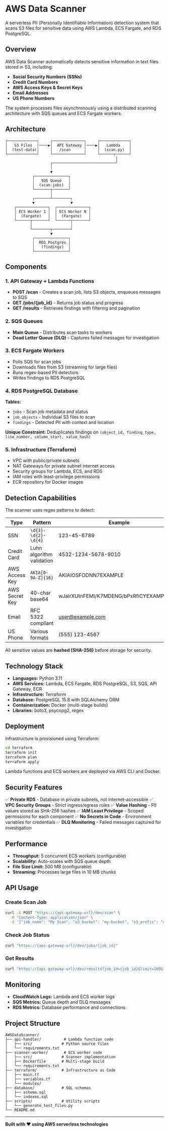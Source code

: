 # AWS Data Scanner

A serverless PII (Personally Identifiable Information) detection system that scans S3 files for sensitive data using AWS Lambda, ECS Fargate, and RDS PostgreSQL.

## Overview

AWS Data Scanner automatically detects sensitive information in text files stored in S3, including:
- **Social Security Numbers (SSNs)**
- **Credit Card Numbers**
- **AWS Access Keys & Secret Keys**
- **Email Addresses**
- **US Phone Numbers**

The system processes files asynchronously using a distributed scanning architecture with SQS queues and ECS Fargate workers.

## Architecture

```
┌─────────────┐     ┌──────────────┐     ┌─────────────┐
│   S3 Files  │────▶│  API Gateway │────▶│   Lambda    │
│  (test-data)│     │   /scan      │     │  (scan.py)  │
└─────────────┘     └──────────────┘     └──────┬──────┘
                                                 │
                    ┌────────────────────────────┘
                    │
                    ▼
            ┌───────────────┐
            │   SQS Queue   │
            │  (scan-jobs)  │
            └───────┬───────┘
                    │
            ┌───────┴────────┐
            ▼                ▼
    ┌──────────────┐  ┌──────────────┐
    │ ECS Worker 1 │  │ ECS Worker N │
    │  (Fargate)   │  │  (Fargate)   │
    └──────┬───────┘  └──────┬───────┘
           │                 │
           └────────┬────────┘
                    ▼
            ┌───────────────┐
            │  RDS Postgres │
            │   (findings)  │
            └───────────────┘
```

## Components

### 1. API Gateway + Lambda Functions
- **POST /scan** - Creates a scan job, lists S3 objects, enqueues messages to SQS
- **GET /jobs/{job_id}** - Returns job status and progress
- **GET /results** - Retrieves findings with filtering and pagination

### 2. SQS Queues
- **Main Queue** - Distributes scan tasks to workers
- **Dead Letter Queue (DLQ)** - Captures failed messages for investigation

### 3. ECS Fargate Workers
- Polls SQS for scan jobs
- Downloads files from S3 (streaming for large files)
- Runs regex-based PII detectors
- Writes findings to RDS PostgreSQL

### 4. RDS PostgreSQL Database
**Tables:**
- `jobs` - Scan job metadata and status
- `job_objects` - Individual S3 files to scan
- `findings` - Detected PII with context and location

**Unique Constraint:** Deduplicates findings on `(object_id, finding_type, line_number, column_start, value_hash)`

### 5. Infrastructure (Terraform)
- VPC with public/private subnets
- NAT Gateways for private subnet internet access
- Security groups for Lambda, ECS, and RDS
- IAM roles with least-privilege permissions
- ECR repository for Docker images

## Detection Capabilities

The scanner uses regex patterns to detect:

| Type | Pattern | Example |
|------|---------|---------|
| SSN | `\d{3}-\d{2}-\d{4}` | 123-45-6789 |
| Credit Card | Luhn algorithm validation | 4532-1234-5678-9010 |
| AWS Access Key | `AKIA[0-9A-Z]{16}` | AKIAIOSFODNN7EXAMPLE |
| AWS Secret Key | 40-char base64 | wJalrXUtnFEMI/K7MDENG/bPxRfiCYEXAMPLEKEY |
| Email | RFC 5322 compliant | user@example.com |
| US Phone | Various formats | (555) 123-4567 |

All sensitive values are **hashed (SHA-256)** before storage for security.

## Technology Stack

- **Languages:** Python 3.11
- **AWS Services:** Lambda, ECS Fargate, RDS PostgreSQL, S3, SQS, API Gateway, ECR
- **Infrastructure:** Terraform
- **Database:** PostgreSQL 15.8 with SQLAlchemy ORM
- **Containerization:** Docker (multi-stage builds)
- **Libraries:** boto3, psycopg2, regex

## Deployment

Infrastructure is provisioned using Terraform:

```bash
cd terraform
terraform init
terraform plan
terraform apply
```

Lambda functions and ECS workers are deployed via AWS CLI and Docker.

## Security Features

✅ **Private RDS** - Database in private subnets, not internet-accessible
✅ **VPC Security Groups** - Strict ingress/egress rules
✅ **Value Hashing** - PII values stored as SHA-256 hashes
✅ **IAM Least Privilege** - Scoped permissions for each component
✅ **No Secrets in Code** - Environment variables for credentials
✅ **DLQ Monitoring** - Failed messages captured for investigation

## Performance

- **Throughput:** 5 concurrent ECS workers (configurable)
- **Scalability:** Auto-scales with SQS queue depth
- **File Size Limit:** 500 MB (configurable)
- **Streaming:** Processes large files in 10 MB chunks

## API Usage

### Create Scan Job
```bash
curl -X POST "https://{api-gateway-url}/dev/scan" \
  -H "Content-Type: application/json" \
  -d '{"job_name": "My Scan", "s3_bucket": "my-bucket", "s3_prefix": "data/"}'
```

### Check Job Status
```bash
curl "https://{api-gateway-url}/dev/jobs/{job_id}"
```

### Get Results
```bash
curl "https://{api-gateway-url}/dev/results?job_id={job_id}&limit=100&finding_type=ssn"
```

## Monitoring

- **CloudWatch Logs:** Lambda and ECS worker logs
- **SQS Metrics:** Queue depth and DLQ messages
- **RDS Metrics:** Database performance and connections

## Project Structure

```
AWSDataScanner/
├── api-handler/          # Lambda function code
│   ├── src/             # Python source files
│   └── requirements.txt
├── scanner-worker/       # ECS worker code
│   ├── src/             # Scanner implementation
│   ├── Dockerfile       # Multi-stage build
│   └── requirements.txt
├── terraform/           # Infrastructure as Code
│   ├── main.tf
│   ├── variables.tf
│   └── modules/
├── database/            # SQL schemas
│   ├── schema.sql
│   └── indexes.sql
├── scripts/             # Utility scripts
│   └── generate_test_files.py
└── README.md
```
---

**Built with ❤️ using AWS serverless technologies**
